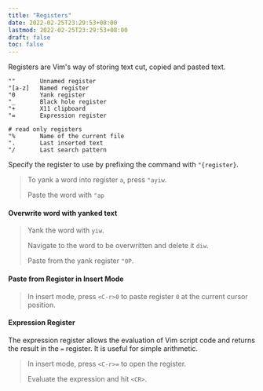 ```yaml
---
title: "Registers"
date: 2022-02-25T23:29:53+08:00
lastmod: 2022-02-25T23:29:53+08:00
draft: false
toc: false
---
```


Registers are Vim's way of storing text cut, copied and pasted text.

```
""       Unnamed register
"[a-z]   Named register
"0       Yank register
"_       Black hole register
"+       X11 clipboard
"=       Expression register

# read only registers
"%       Name of the current file
".       Last inserted text
"/       Last search pattern
```

Specify the register to use by prefixing the command with `"{register}`.

>To yank a word into register `a`, press `"ayiw`.
>
>Paste the word with `"ap`

#### Overwrite word with yanked text

>Yank the word with `yiw`.
>
>Navigate to the word to be overwritten and delete it `diw`.
>
>Paste from the yank register `"0P`.

#### Paste from Register in Insert Mode

>In insert mode, press `<C-r>0` to paste register `0` at the current cursor position.

#### Expression Register

The expression register allows the evaluation of Vim script code and returns the result in the `=` register. It is useful for simple arithmetic.

> In insert mode, press `<C-r>=` to open the register.
>
> Evaluate the expression and hit `<CR>`.
